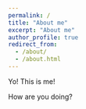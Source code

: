 ```yaml
---
permalink: /
title: "About me"
excerpt: "About me"
author_profile: true
redirect_from: 
  - /about/
  - /about.html
---
```


Yo! This is me!

How are you doing?
